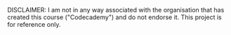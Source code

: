 DISCLAIMER: I am not in any way associated with the organisation that has created this course ("Codecademy") and do not endorse it. This project is for reference only.
